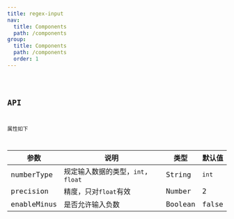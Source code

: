 ```yaml
---
title: regex-input
nav:
  title: Components
  path: /components
group:
  title: Components
  path: /components
  order: 1
---
```


<code hideActions='["CSB", "EXTERNAL"]' src="./demo/index.jsx" />


## API
属性如下

| 参数 | 说明 | 类型 | 默认值 |
| --- | --- | --- | --- |
| numberType | 规定输入数据的类型，`int`, `float` | String | `int` |
| precision | 精度，只对`float`有效 | Number | 2 |
| enableMinus | 是否允许输入负数 | Boolean | false |
